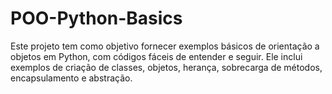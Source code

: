 # POO-Python-Basics
 Este projeto tem como objetivo fornecer exemplos básicos de orientação a objetos em Python, com códigos fáceis de entender e seguir. Ele inclui exemplos de criação de classes, objetos, herança, sobrecarga de métodos, encapsulamento e abstração.
